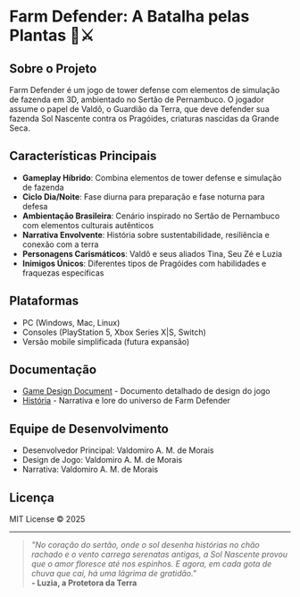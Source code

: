 # Farm Defender: A Batalha pelas Plantas 🌽⚔️

## Sobre o Projeto

Farm Defender é um jogo de tower defense com elementos de simulação de fazenda em 3D, ambientado no Sertão de Pernambuco. O jogador assume o papel de Valdô, o Guardião da Terra, que deve defender sua fazenda Sol Nascente contra os Pragóides, criaturas nascidas da Grande Seca.

## Características Principais

- **Gameplay Híbrido**: Combina elementos de tower defense e simulação de fazenda
- **Ciclo Dia/Noite**: Fase diurna para preparação e fase noturna para defesa
- **Ambientação Brasileira**: Cenário inspirado no Sertão de Pernambuco com elementos culturais autênticos
- **Narrativa Envolvente**: História sobre sustentabilidade, resiliência e conexão com a terra
- **Personagens Carismáticos**: Valdô e seus aliados Tina, Seu Zé e Luzia
- **Inimigos Únicos**: Diferentes tipos de Pragóides com habilidades e fraquezas específicas

## Plataformas

- PC (Windows, Mac, Linux)
- Consoles (PlayStation 5, Xbox Series X|S, Switch)
- Versão mobile simplificada (futura expansão)

## Documentação

- [Game Design Document](./farm_defender_docs/GDD-FarmDefender.md) - Documento detalhado de design do jogo
- [História](./farm_defender_docs//History.md) - Narrativa e lore do universo de Farm Defender

## Equipe de Desenvolvimento

- Desenvolvedor Principal: Valdomiro A. M. de Morais
- Design de Jogo: Valdomiro A. M. de Morais
- Narrativa: Valdomiro A. M. de Morais

## Licença

MIT License © 2025

---

> *"No coração do sertão, onde o sol desenha histórias no chão rachado e o vento carrega serenatas antigas, a Sol Nascente provou que o amor floresce até nos espinhos. E agora, em cada gota de chuva que cai, há uma lágrima de gratidão."*  
> **- Luzia, a Protetora da Terra**